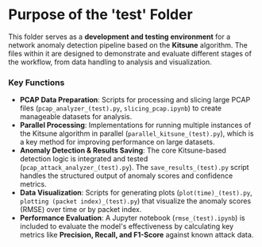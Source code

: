 # Purpose of the 'test' Folder

This folder serves as a **development and testing environment** for a network anomaly detection pipeline based on the **Kitsune** algorithm. The files within it are designed to demonstrate and evaluate different stages of the workflow, from data handling to analysis and visualization.

### Key Functions

* **PCAP Data Preparation**: Scripts for processing and slicing large PCAP files (`pcap_analyzer_(test).py`, `slicing_pcap.ipynb`) to create manageable datasets for analysis.
* **Parallel Processing**: Implementations for running multiple instances of the Kitsune algorithm in parallel (`parallel_kitsune_(test).py`), which is a key method for improving performance on large datasets.
* **Anomaly Detection & Results Saving**: The core Kitsune-based detection logic is integrated and tested (`pcap_attack_analyzer_(test).py`). The `save_results_(test).py` script handles the structured output of anomaly scores and confidence metrics.
* **Data Visualization**: Scripts for generating plots (`plot(time)_(test).py`, `plotting (packet index)_(test).py`) that visualize the anomaly scores (RMSE) over time or by packet index.
* **Performance Evaluation**: A Jupyter notebook (`rmse_(test).ipynb`) is included to evaluate the model's effectiveness by calculating key metrics like **Precision, Recall, and F1-Score** against known attack data.
